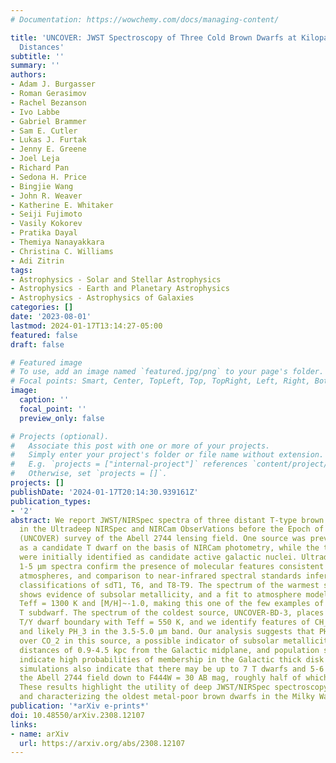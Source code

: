 ```yaml
---
# Documentation: https://wowchemy.com/docs/managing-content/

title: 'UNCOVER: JWST Spectroscopy of Three Cold Brown Dwarfs at Kiloparsec-scale
  Distances'
subtitle: ''
summary: ''
authors:
- Adam J. Burgasser
- Roman Gerasimov
- Rachel Bezanson
- Ivo Labbe
- Gabriel Brammer
- Sam E. Cutler
- Lukas J. Furtak
- Jenny E. Greene
- Joel Leja
- Richard Pan
- Sedona H. Price
- Bingjie Wang
- John R. Weaver
- Katherine E. Whitaker
- Seiji Fujimoto
- Vasily Kokorev
- Pratika Dayal
- Themiya Nanayakkara
- Christina C. Williams
- Adi Zitrin
tags:
- Astrophysics - Solar and Stellar Astrophysics
- Astrophysics - Earth and Planetary Astrophysics
- Astrophysics - Astrophysics of Galaxies
categories: []
date: '2023-08-01'
lastmod: 2024-01-17T13:14:27-05:00
featured: false
draft: false

# Featured image
# To use, add an image named `featured.jpg/png` to your page's folder.
# Focal points: Smart, Center, TopLeft, Top, TopRight, Left, Right, BottomLeft, Bottom, BottomRight.
image:
  caption: ''
  focal_point: ''
  preview_only: false

# Projects (optional).
#   Associate this post with one or more of your projects.
#   Simply enter your project's folder or file name without extension.
#   E.g. `projects = ["internal-project"]` references `content/project/deep-learning/index.md`.
#   Otherwise, set `projects = []`.
projects: []
publishDate: '2024-01-17T20:14:30.939161Z'
publication_types:
- '2'
abstract: We report JWST/NIRSpec spectra of three distant T-type brown dwarfs identified
  in the Ultradeep NIRSpec and NIRCam ObserVations before the Epoch of Reionization
  (UNCOVER) survey of the Abell 2744 lensing field. One source was previously reported
  as a candidate T dwarf on the basis of NIRCam photometry, while the two other sources
  were initially identified as candidate active galactic nuclei. Ultradeep, low-resolution
  1-5 μm spectra confirm the presence of molecular features consistent with T dwarf
  atmospheres, and comparison to near-infrared spectral standards infers spectral
  classifications of sdT1, T6, and T8-T9. The spectrum of the warmest source, UNCOVER-BD-1,
  shows evidence of subsolar metallicity, and a fit to atmosphere models indicates
  Teff = 1300 K and [M/H]~-1.0, making this one of the few examples of a spectroscopically-confirmed
  T subdwarf. The spectrum of the coldest source, UNCOVER-BD-3, places it near the
  T/Y dwarf boundary with Teff = 550 K, and we identify features of CH_4, CO, H_2O,
  and likely PH_3 in the 3.5-5.0 μm band. Our analysis suggests that PH3 is favored
  over CO_2 in this source, a possible indicator of subsolar metallicity. We estimate
  distances of 0.9-4.5 kpc from the Galactic midplane, and population simulations
  indicate high probabilities of membership in the Galactic thick disk or halo. Our
  simulations also indicate that there may be up to 7 T dwarfs and 5-6 L dwarfs in
  the Abell 2744 field down to F444W = 30 AB mag, roughly half of which are halo members.
  These results highlight the utility of deep JWST/NIRSpec spectroscopy for identifying
  and characterizing the oldest metal-poor brown dwarfs in the Milky Way.
publication: '*arXiv e-prints*'
doi: 10.48550/arXiv.2308.12107
links:
- name: arXiv
  url: https://arxiv.org/abs/2308.12107
---
```

